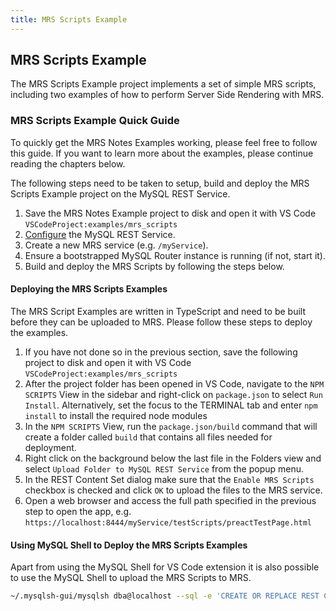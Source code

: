 ```yaml
---
title: MRS Scripts Example
---
```


<!-- Copyright (c) 2024, 2025, Oracle and/or its affiliates.

This program is free software; you can redistribute it and/or modify
it under the terms of the GNU General Public License, version 2.0,
as published by the Free Software Foundation.

This program is designed to work with certain software (including
but not limited to OpenSSL) that is licensed under separate terms, as
designated in a particular file or component or in included license
documentation.  The authors of MySQL hereby grant you an additional
permission to link the program and your derivative works with the
separately licensed software that they have either included with
the program or referenced in the documentation.

This program is distributed in the hope that it will be useful,  but
WITHOUT ANY WARRANTY; without even the implied warranty of
MERCHANTABILITY or FITNESS FOR A PARTICULAR PURPOSE.  See
the GNU General Public License, version 2.0, for more details.

You should have received a copy of the GNU General Public License
along with this program; if not, write to the Free Software Foundation, Inc.,
51 Franklin St, Fifth Floor, Boston, MA 02110-1301 USA -->

## MRS Scripts Example

The MRS Scripts Example project implements a set of simple MRS scripts, including two examples of how to perform Server Side Rendering with MRS.

### MRS Scripts Example Quick Guide

To quickly get the MRS Notes Examples working, please feel free to follow this guide. If you want to learn more about the examples, please continue reading the chapters below.

The following steps need to be taken to setup, build and deploy the MRS Scripts Example project on the MySQL REST Service.

1. Save the MRS Notes Example project to disk and open it with VS Code `VSCodeProject:examples/mrs_scripts`
2. [Configure](#configuring-mysql-rest-service) the MySQL REST Service.
3. Create a new MRS service (e.g. `/myService`).
4. Ensure a bootstrapped MySQL Router instance is running (if not, start it).
5. Build and deploy the MRS Scripts by following the steps below.

#### Deploying the MRS Scripts Examples

The MRS Script Examples are written in TypeScript and need to be built before they can be uploaded to MRS. Please follow these steps to deploy the examples.

1. If you have not done so in the previous section, save the following project to disk and open it with VS Code `VSCodeProject:examples/mrs_scripts`
2. After the project folder has been opened in VS Code, navigate to the `NPM SCRIPTS` View in the sidebar and right-click on `package.json` to select `Run Install`. Alternatively, set the focus to the TERMINAL tab and enter `npm install` to install the required node modules
3. In the `NPM SCRIPTS` View, run the `package.json/build` command that will create a folder called `build` that contains all files needed for deployment.
4. Right click on the background below the last file in the Folders view and select `Upload Folder to MySQL REST Service` from the popup menu.
5. In the REST Content Set dialog make sure that the `Enable MRS Scripts` checkbox is checked and click `OK` to upload the files to the MRS service.
6. Open a web browser and access the full path specified in the previous step to open the app, e.g. `https://localhost:8444/myService/testScripts/preactTestPage.html`

#### Using MySQL Shell to Deploy the MRS Scripts Examples

Apart from using the MySQL Shell for VS Code extension it is also possible to use the MySQL Shell to upload the MRS Scripts to MRS.

```bash
~/.mysqlsh-gui/mysqlsh dba@localhost --sql -e 'CREATE OR REPLACE REST CONTENT SET /mrsScriptsContent ON SERVICE /myService FROM "~/path_to_project_folder/mrs_scripts" LOAD SCRIPTS'
```
